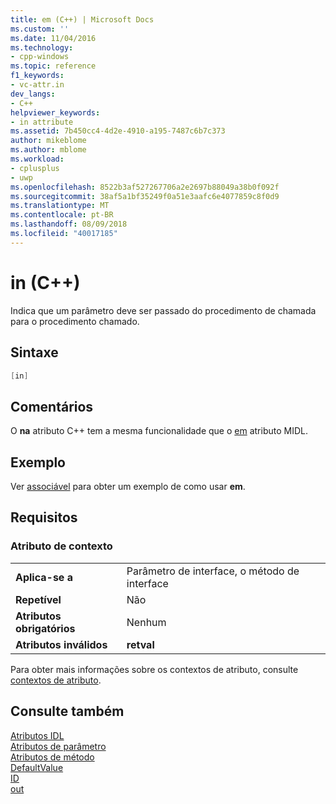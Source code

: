 ```yaml
---
title: em (C++) | Microsoft Docs
ms.custom: ''
ms.date: 11/04/2016
ms.technology:
- cpp-windows
ms.topic: reference
f1_keywords:
- vc-attr.in
dev_langs:
- C++
helpviewer_keywords:
- in attribute
ms.assetid: 7b450cc4-4d2e-4910-a195-7487c6b7c373
author: mikeblome
ms.author: mblome
ms.workload:
- cplusplus
- uwp
ms.openlocfilehash: 8522b3af527267706a2e2697b88049a38b0f092f
ms.sourcegitcommit: 38af5a1bf35249f0a51e3aafc6e4077859c8f0d9
ms.translationtype: MT
ms.contentlocale: pt-BR
ms.lasthandoff: 08/09/2018
ms.locfileid: "40017185"
---
```

# <a name="in-c"></a>in (C++)
Indica que um parâmetro deve ser passado do procedimento de chamada para o procedimento chamado.  
  
## <a name="syntax"></a>Sintaxe  
  
```cpp  
[in]  
```  
  
## <a name="remarks"></a>Comentários  
 O **na** atributo C++ tem a mesma funcionalidade que o [em](http://msdn.microsoft.com/library/windows/desktop/aa367051) atributo MIDL.  
  
## <a name="example"></a>Exemplo  
 Ver [associável](../windows/bindable.md) para obter um exemplo de como usar **em**.  
  
## <a name="requirements"></a>Requisitos  
  
### <a name="attribute-context"></a>Atributo de contexto  
  
|||  
|-|-|  
|**Aplica-se a**|Parâmetro de interface, o método de interface|  
|**Repetível**|Não|  
|**Atributos obrigatórios**|Nenhum|  
|**Atributos inválidos**|**retval**|  
  
 Para obter mais informações sobre os contextos de atributo, consulte [contextos de atributo](../windows/attribute-contexts.md).  
  
## <a name="see-also"></a>Consulte também  
 [Atributos IDL](../windows/idl-attributes.md)   
 [Atributos de parâmetro](../windows/parameter-attributes.md)   
 [Atributos de método](../windows/method-attributes.md)   
 [DefaultValue](../windows/defaultvalue.md)   
 [ID](../windows/id.md)   
 [out](../windows/out-cpp.md)   